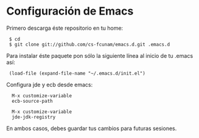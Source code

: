 Configuración de Emacs
========

Primero descarga éste repositorio en tu home:

     $ cd
     $ git clone git://github.com/cs-fcunam/emacs.d.git .emacs.d

Para instalar éste paquete pon sólo la siguiente línea al inicio de tu .emacs así:

     (load-file (expand-file-name "~/.emacs.d/init.el")


Configura jde y ecb desde emacs:

      M-x customize-variable
      ecb-source-path

      M-x customize-variable
      jde-jdk-registry

En ambos casos, debes guardar tus cambios para futuras sesiones.
